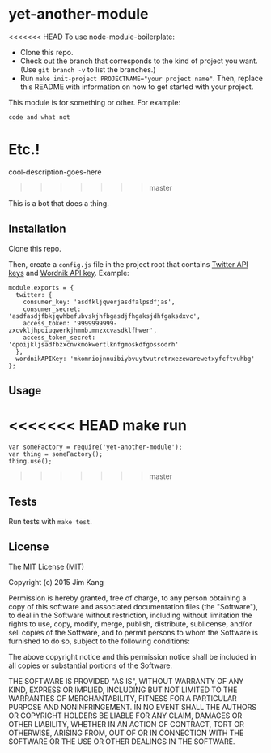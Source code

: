 yet-another-module
==================

<<<<<<< HEAD
To use node-module-boilerplate:

- Clone this repo.
- Check out the branch that corresponds to the kind of project you want. (Use `git branch -v` to list the branches.)
- Run `make init-project PROJECTNAME="your project name"`. Then, replace this README with information on how to get started with your project.

This module is for something or other. For example:

    code and what not

Etc.!
=======
cool-description-goes-here
>>>>>>> master

This is a bot that does a thing.

Installation
------------

Clone this repo.

Then, create a `config.js` file in the project root that contains [Twitter API keys](https://gist.github.com/jimkang/34d16247b40097d8cace) and [Wordnik API key](http://developer.wordnik.com/). Example:

    module.exports = {
      twitter: {
        consumer_key: 'asdfkljqwerjasdfalpsdfjas',
        consumer_secret: 'asdfasdjfbkjqwhbefubvskjhfbgasdjfhgaksjdhfgaksdxvc',
        access_token: '9999999999-zxcvkljhpoiuqwerkjhmnb,mnzxcvasdklfhwer',
        access_token_secret: 'opoijkljsadfbzxcnvkmokwertlknfgmoskdfgossodrh'
      },
      wordnikAPIKey: 'mkomniojnnuibiybvuytvutrctrxezewarewetxyfcftvuhbg'
    };

Usage
-----

<<<<<<< HEAD
    make run
=======
    var someFactory = require('yet-another-module');
    var thing = someFactory();
    thing.use();
>>>>>>> master

Tests
-----

Run tests with `make test`.

License
-------

The MIT License (MIT)

Copyright (c) 2015 Jim Kang

Permission is hereby granted, free of charge, to any person obtaining a copy
of this software and associated documentation files (the "Software"), to deal
in the Software without restriction, including without limitation the rights
to use, copy, modify, merge, publish, distribute, sublicense, and/or sell
copies of the Software, and to permit persons to whom the Software is
furnished to do so, subject to the following conditions:

The above copyright notice and this permission notice shall be included in
all copies or substantial portions of the Software.

THE SOFTWARE IS PROVIDED "AS IS", WITHOUT WARRANTY OF ANY KIND, EXPRESS OR
IMPLIED, INCLUDING BUT NOT LIMITED TO THE WARRANTIES OF MERCHANTABILITY,
FITNESS FOR A PARTICULAR PURPOSE AND NONINFRINGEMENT. IN NO EVENT SHALL THE
AUTHORS OR COPYRIGHT HOLDERS BE LIABLE FOR ANY CLAIM, DAMAGES OR OTHER
LIABILITY, WHETHER IN AN ACTION OF CONTRACT, TORT OR OTHERWISE, ARISING FROM,
OUT OF OR IN CONNECTION WITH THE SOFTWARE OR THE USE OR OTHER DEALINGS IN
THE SOFTWARE.
